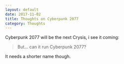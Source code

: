 ```yaml
---
layout: default
date: 2017-11-02
title: Thoughts on Cyberpunk 2077
category: Thoughts
---
```


Cyberpunk 2077 will be the next Crysis, i see it coming:

> But... can it run Cyberpunk 2077?

It needs a shorter name though.

